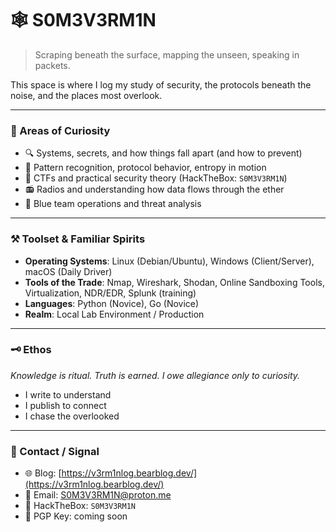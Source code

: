 # 🕸️ S0M3V3RM1N
 
> Scraping beneath the surface, mapping the unseen, speaking in packets.

This space is where I log my study of security, the protocols beneath the noise, and the places most overlook.

---

### 🧭 Areas of Curiosity
- 🔍 Systems, secrets, and how things fall apart (and how to prevent)
- 🧠 Pattern recognition, protocol behavior, entropy in motion
- 🧰 CTFs and practical security theory (HackTheBox: `S0M3V3RM1N`)
- 📻 Radios and understanding how data flows through the ether
- 🔵 Blue team operations and threat analysis

---

### ⚒️ Toolset & Familiar Spirits
- **Operating Systems**: Linux (Debian/Ubuntu), Windows (Client/Server), macOS (Daily Driver)
- **Tools of the Trade**: Nmap, Wireshark, Shodan, Online Sandboxing Tools, Virtualization, NDR/EDR, Splunk (training)
- **Languages**: Python (Novice), Go (Novice) 
- **Realm**: Local Lab Environment / Production

---

### 🗝️ Ethos
*Knowledge is ritual. Truth is earned. I owe allegiance only to curiosity.*

- I write to understand
- I publish to connect
- I chase the overlooked

---

### 🧷 Contact / Signal
- 🌐 Blog: [https://v3rm1nlog.bearblog.dev/](https://v3rm1nlog.bearblog.dev/)
- 📧 Email: S0M3V3RM1N@proton.me
- 🧠 HackTheBox: `S0M3V3RM1N`
- 🔐 PGP Key: coming soon

